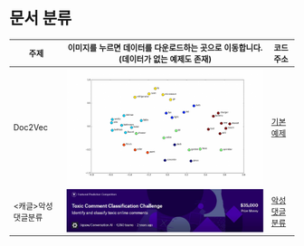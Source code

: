 # 문서 분류
<!-- <pre><code><pre/><code/>안에 코드를 넣으면 된다 -->
| 주제 |이미지를 누르면 데이터를 다운로드하는 곳으로 이동합니다.(데이터가 없는 예제도 존재)| 코드주소 |
|------|-----|----------|
|Doc2Vec|<a href="https://www.kaggle.com/c/jigsaw-toxic-comment-classification-challenge/data" target="_blank"><img src="./img/Word2Vec.png" width="100%" height="70%">|[기본 예제](./Doc2Vec/doc2Vec.ipynb)|
|<캐글>악성댓글분류|<img src="./img/toxic.JPG" width="100%" height="70%">| [악성댓글분류](./kaggle(toxic)/toxic(캐글).ipynb)
